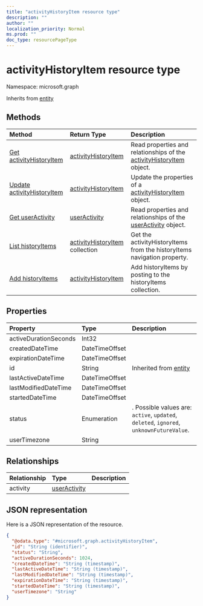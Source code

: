 ```yaml
---
title: "activityHistoryItem resource type"
description: ""
author: ""
localization_priority: Normal
ms.prod: ""
doc_type: resourcePageType
---
```


# activityHistoryItem resource type


Namespace: microsoft.graph




Inherits from [entity](../resources/entity.md)

## Methods
|Method|Return Type|Description|
|:---|:---|:---|
|[Get activityHistoryItem](../api/activityhistoryitem-get.md)|[activityHistoryItem](../resources/activityhistoryitem.md)|Read properties and relationships of the [activityHistoryItem](../resources/activityhistoryitem.md) object.|
|[Update activityHistoryItem](../api/activityhistoryitem-update.md)|[activityHistoryItem](../resources/activityhistoryitem.md)|Update the properties of a [activityHistoryItem](../resources/activityhistoryitem.md) object.|
|[Get userActivity](../api/useractivity-get.md)|[userActivity](../resources/useractivity.md)|Read properties and relationships of the [userActivity](../resources/useractivity.md) object.|
|[List historyItems](../api/useractivity-list-historyitems.md)|[activityHistoryItem](../resources/activityhistoryitem.md) collection|Get the activityHistoryItems from the historyItems navigation property.|
|[Add historyItems](../api/useractivity-post-historyitems.md)|[activityHistoryItem](../resources/activityhistoryitem.md)|Add historyItems by posting to the historyItems collection.|

## Properties
|Property|Type|Description|
|:---|:---|:---|
|activeDurationSeconds|Int32||
|createdDateTime|DateTimeOffset||
|expirationDateTime|DateTimeOffset||
|id|String| Inherited from [entity](../resources/entity.md)|
|lastActiveDateTime|DateTimeOffset||
|lastModifiedDateTime|DateTimeOffset||
|startedDateTime|DateTimeOffset||
|status|Enumeration|. Possible values are: `active`, `updated`, `deleted`, `ignored`, `unknownFutureValue`.|
|userTimezone|String||

## Relationships
|Relationship|Type|Description|
|:---|:---|:---|
|activity|[userActivity](../resources/useractivity.md)||

## JSON representation
Here is a JSON representation of the resource.
<!-- {
  "blockType": "resource",
  "keyProperty": "id",
  "@odata.type": "microsoft.graph.activityHistoryItem",
  "baseType": "microsoft.graph.entity",
  "openType": false
}
-->
``` json
{
  "@odata.type": "#microsoft.graph.activityHistoryItem",
  "id": "String (identifier)",
  "status": "String",
  "activeDurationSeconds": 1024,
  "createdDateTime": "String (timestamp)",
  "lastActiveDateTime": "String (timestamp)",
  "lastModifiedDateTime": "String (timestamp)",
  "expirationDateTime": "String (timestamp)",
  "startedDateTime": "String (timestamp)",
  "userTimezone": "String"
}
```

